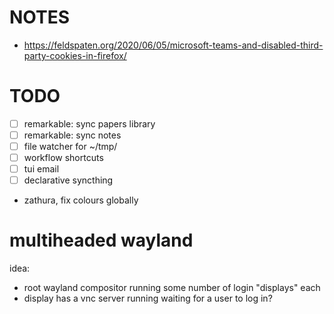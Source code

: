 # NOTES

- https://feldspaten.org/2020/06/05/microsoft-teams-and-disabled-third-party-cookies-in-firefox/

# TODO

- [ ] remarkable: sync papers library
- [ ] remarkable: sync notes
- [ ] file watcher for ~/tmp/
- [ ] workflow shortcuts
- [ ] tui email
- [ ] declarative syncthing

- zathura, fix colours globally

# multiheaded wayland

idea: 
- root wayland compositor running some number of login "displays" each
- display has a vnc server running waiting for a user to log in?
